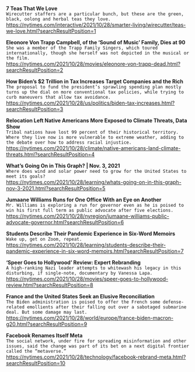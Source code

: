 **7 Teas That We Love**\
`Wirecutter staffers are a particular bunch, but these are the green, black, oolong and herbal teas they love.`\
https://nytimes.com/interactive/2021/10/28/smarter-living/wirecutter/teas-we-love.html?searchResultPosition=1

**Eleonore Von Trapp Campbell, of the ‘Sound of Music’ Family, Dies at 90**\
`She was a member of the Trapp Family Singers, which toured internationally, though she herself was not depicted in the musical or the film.`\
https://nytimes.com/2021/10/28/movies/eleonore-von-trapp-dead.html?searchResultPosition=2

**How Biden’s $2 Trillion in Tax Increases Target Companies and the Rich**\
`The proposal to fund the president’s sprawling spending plan mostly turns up the dial on more conventional tax policies, while trying to curb maneuvers that allow tax avoidance.`\
https://nytimes.com/2021/10/28/us/politics/biden-tax-increases.html?searchResultPosition=3

**Relocation Left Native Americans More Exposed to Climate Threats, Data Show**\
`Tribal nations have lost 99 percent of their historical territory. Where they live now is more vulnerable to extreme weather, adding to the debate over how to address racial injustice.`\
https://nytimes.com/2021/10/28/climate/native-americans-land-climate-threats.html?searchResultPosition=4

**What’s Going On in This Graph? | Nov. 3, 2021**\
`Where does wind and solar power need to grow for the United States to meet its goals?`\
https://nytimes.com/2021/10/28/learning/whats-going-on-in-this-graph-nov-3-2021.html?searchResultPosition=5

**Jumaane Williams Runs for One Office With an Eye on Another**\
`Mr. Williams is exploring a run for governor even as he is poised to win his first full term as public advocate after five elections.`\
https://nytimes.com/2021/10/28/nyregion/jumaane-williams-public-advocate-governor.html?searchResultPosition=6

**Students Describe Their Pandemic Experience in Six-Word Memoirs**\
`Wake up, get on Zoom, repeat.`\
https://nytimes.com/2021/10/28/learning/students-describe-their-pandemic-experience-in-six-word-memoirs.html?searchResultPosition=7

**‘Speer Goes to Hollywood’ Review: Expert Rebranding**\
`A high-ranking Nazi leader attempts to whitewash his legacy in this disturbing, if single-note, documentary by Vanessa Lapa.`\
https://nytimes.com/2021/10/28/movies/speer-goes-to-hollywood-review.html?searchResultPosition=8

**France and the United States Seek an Elusive Reconciliation**\
`The Biden administration is poised to offer the French some defense-related emollients after their falling out over a sabotaged submarine deal. But some damage may last.`\
https://nytimes.com/2021/10/28/world/europe/france-biden-macron-g20.html?searchResultPosition=9

**Facebook Renames Itself Meta**\
`The social network, under fire for spreading misinformation and other issues, said the change was part of its bet on a next digital frontier called the “metaverse.”`\
https://nytimes.com/2021/10/28/technology/facebook-rebrand-meta.html?searchResultPosition=10

